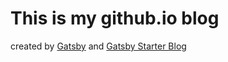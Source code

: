 # This is my github.io blog

created by [Gatsby](https://github.com/gatsbyjs/gatsby) and [Gatsby Starter Blog](https://github.com/gatsbyjs/gatsby-starter-blog)

